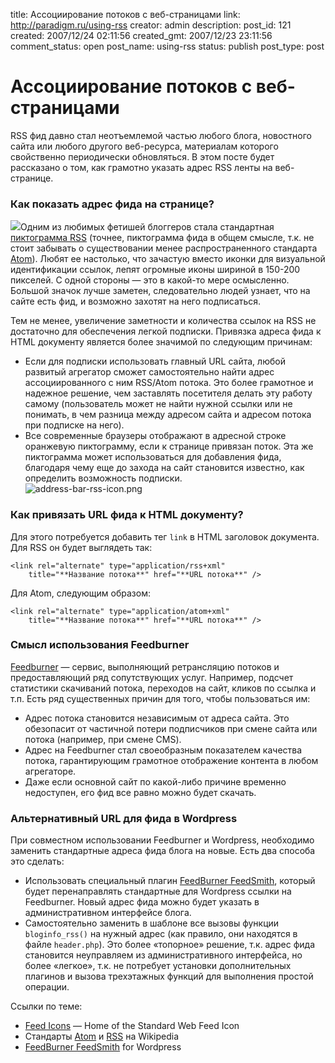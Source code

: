 title: Ассоциирование потоков с веб-страницами
link: http://paradigm.ru/using-rss
creator: admin
description: 
post_id: 121
created: 2007/12/24 02:11:56
created_gmt: 2007/12/23 23:11:56
comment_status: open
post_name: using-rss
status: publish
post_type: post

# Ассоциирование потоков с веб-страницами

RSS фид давно стал неотъемлемой частью любого блога, новостного сайта или любого другого веб-ресурса, материалам которого свойственно периодически обновляться. В этом посте будет рассказано о том, как грамотно указать адрес RSS ленты на веб-странице.

### Как показать адрес фида на странице?

![](/;-\)/2007/12/feed-icon-96x96.png)Одним из любимых фетишей блоггеров стала стандартная [пиктограмма RSS](http://feedicons.com/) (точнее, пиктограмма фида в общем смысле, т.к. не стоит забывать о существовании менее распространенного стандарта [Atom](http://ru.wikipedia.org/wiki/Atom)). Любят ее настолько, что зачастую вместо иконки для визуальной идентификации ссылок, лепят огромные иконы шириной в 150-200 пикселей. С одной стороны — это в какой-то мере осмысленно. Большой значок лучше заметен, следовательно людей узнает, что на сайте есть фид, и возможно захотят на него подписаться.

Тем не менее, увеличение заметности и количества ссылок на RSS не достаточно для обеспечения легкой подписки. Привязка адреса фида к HTML документу является более значимой по следующим причинам:

  * Если для подписки использовать главный URL сайта, любой развитый агрегатор сможет самостоятельно найти адрес ассоциированного с ним RSS/Atom потока. Это более грамотное и надежное решение, чем заставлять посетителя делать эту работу самому (пользователь может не найти нужной ссылки или не понимать, в чем разница между адресом сайта и адресом потока при подписке на него).
  * Все современные браузеры отображают в адресной строке оранжевую пиктограмму, если к странице привязан поток. Эта же пиктограмма может использоваться для добавления фида, благодаря чему еще до захода на сайт становится известно, как определить возможность подписки.  
![address-bar-rss-icon.png](/;-\)/2007/12/address-bar-rss-icon.png)

### Как привязать URL фида к HTML документу?

Для этого потребуется добавить тег `link` в HTML заголовок документа. Для RSS он будет выглядеть так:
    
    <link rel="alternate" type="application/rss+xml"
        title="**Название потока**" href="**URL потока**" />

Для Atom, следующим образом:
    
    <link rel="alternate" type="application/atom+xml"
        title="**Название потока**" href="**URL потока**" />

### Смысл использования Feedburner

[Feedburner](http://feedburner.com/) — сервис, выполняющий ретрансляцию потоков и предоставляющий ряд сопутствующих услуг. Например, подсчет статистики скачиваний потока, переходов на сайт, кликов по ссылка и т.п. Есть ряд существенных причин для того, чтобы пользоваться им:

  * Адрес потока становится независимым от адреса сайта. Это обезопасит от частичной потери подписчиков при смене сайта или потока (например, при смене CMS).
  * Адрес на Feedburner стал своеобразным показателем качества потока, гарантирующим грамотное отображение контента в любом агрегаторе.
  * Даже если основной сайт по какой-либо причине временно недоступен, его фид все равно можно будет скачать.

### Альтернативный URL для фида в Wordpress

При совместном использовании Feedburner и Wordpress, необходимо заменить стандартные адреса фида блога на новые. Есть два способа это сделать: 

  * Использовать специальный плагин [FeedBurner FeedSmith](http://b23.ru/chu), который будет перенаправлять стандартные для Wordpress ссылки на Feedburner. Новый адрес фида можно будет указать в административном интерфейсе блога.
  * Самостоятельно заменить в шаблоне все вызовы функции `bloginfo_rss()` на нужный адрес (как правило, они находятся в файле `header.php`). Это более «топорное» решение, т.к. адрес фида становится неуправляем из административного интерфейса, но более «легкое», т.к. не потребует установки дополнительных плагинов и вызова трехэтажных функций для выполнения простой операции.

Ссылки по теме: 

  * [Feed Icons](http://feedicons.com/) — Home of the Standard Web Feed Icon
  * Стандарты [Atom](http://ru.wikipedia.org/wiki/Atom) и [RSS](http://ru.wikipedia.org/wiki/RSS) на Wikipedia
  * [FeedBurner FeedSmith](http://b23.ru/chu) for Wordpress